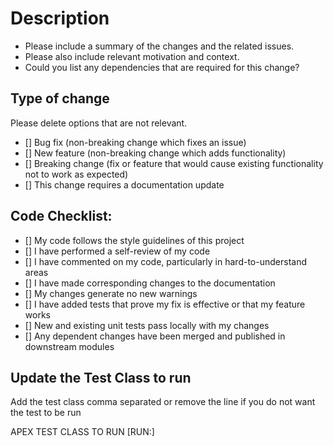 # Description

- Please include a summary of the changes and the related issues. 
- Please also include relevant motivation and context. 
- Could you list any dependencies that are required for this change?

## Type of change

Please delete options that are not relevant.

- [] Bug fix (non-breaking change which fixes an issue)
- [] New feature (non-breaking change which adds functionality)
- [] Breaking change (fix or feature that would cause existing functionality not to work as expected)
- [] This change requires a documentation update

## Code Checklist:

- [] My code follows the style guidelines of this project
- [] I have performed a self-review of my code
- [] I have commented on my code, particularly in hard-to-understand areas
- [] I have made corresponding changes to the documentation
- [] My changes generate no new warnings
- [] I have added tests that prove my fix is effective or that my feature works
- [] New and existing unit tests pass locally with my changes
- [] Any dependent changes have been merged and published in downstream modules

## Update the Test Class to run
Add the test class comma separated or remove the line if you do not want the test to be run

APEX TEST CLASS TO RUN [RUN:]